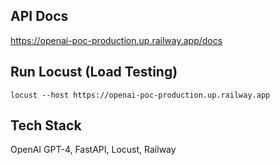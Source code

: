 ## API Docs
https://openai-poc-production.up.railway.app/docs

## Run Locust (Load Testing)
```locust --host https://openai-poc-production.up.railway.app```

## Tech Stack
OpenAI GPT-4, FastAPI, Locust, Railway